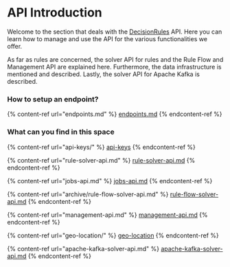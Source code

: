 # API Introduction

Welcome to the section that deals with the [DecisionRules](https://decisionrules.io/) API. Here you can learn how to manage and use the API for the various functionalities we offer.

As far as rules are concerned, the solver API for rules and the Rule Flow and Management API are explained here. Furthermore, the data infrastructure is mentioned and described. Lastly, the solver API for Apache Kafka is described.

### How to setup an endpoint?

{% content-ref url="endpoints.md" %}
[endpoints.md](endpoints.md)
{% endcontent-ref %}

### What can you find in this space

{% content-ref url="api-keys/" %}
[api-keys](api-keys/)
{% endcontent-ref %}

{% content-ref url="rule-solver-api.md" %}
[rule-solver-api.md](rule-solver-api.md)
{% endcontent-ref %}

{% content-ref url="jobs-api.md" %}
[jobs-api.md](jobs-api.md)
{% endcontent-ref %}

{% content-ref url="archive/rule-flow-solver-api.md" %}
[rule-flow-solver-api.md](archive/rule-flow-solver-api.md)
{% endcontent-ref %}

{% content-ref url="management-api.md" %}
[management-api.md](management-api.md)
{% endcontent-ref %}

{% content-ref url="geo-location/" %}
[geo-location](geo-location/)
{% endcontent-ref %}

{% content-ref url="apache-kafka-solver-api.md" %}
[apache-kafka-solver-api.md](apache-kafka-solver-api.md)
{% endcontent-ref %}
